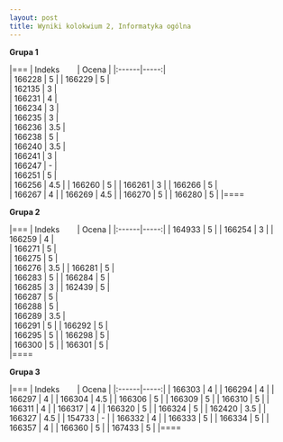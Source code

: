 ```yaml
---
layout: post
title: Wyniki kolokwium 2, Informatyka ogólna
---
```


**Grupa 1**

|===
| Indeks &nbsp; &nbsp; &nbsp; &nbsp;| Ocena |
|:------|-----:|	
| 166228 |	5 |
| 166229 |  5  |	
| 162135 |  3  |	
| 166231 |  4  |	
| 166234 |  3  |	
| 166235 |  3  |	
| 166236 |  3.5  |	
| 166238 |  5  |	
| 166240 |  3.5  |	
| 166241 |  3  |	
| 166247 |  -  |	
| 166251 |  5  |	
| 166256 |	4.5 |
| 166260 |	5 |
| 166261 |	3 |
| 166266 |  5  |	
| 166267 |	4 |
| 166269 |	4.5 |
| 166270 |	5  |
| 166280 |	5 |
|====

**Grupa 2**

|===
| Indeks &nbsp; &nbsp; &nbsp; &nbsp;| Ocena |
|:------|-----:|
| 164933 | 5	|
| 166254 | 3	|
| 166259 | 4    |	
| 166271 | 5    |	
| 166275 | 5    |	
| 166276 | 3.5	|
| 166281 | 5    |	
| 166283 | 5    |
| 166284 | 5    | 	
| 166285 | 3	|
| 162439 | 5    |	
| 166287 | 5    |	
| 166288 | 5    |	
| 166289 | 3.5  |	
| 166291 | 5	|
| 166292 | 5    |	
| 166295 | 5	|
| 166298 | 5    |	
| 166300 | 5	|
| 166301 | 5    |	
|====
	
**Grupa 3**

|===
| Indeks &nbsp; &nbsp; &nbsp; &nbsp;| Ocena |
|:------|-----:|
| 166303	 | 4 |
| 166294	 | 4 |
| 166297	 | 4 |
| 166304	 | 4.5   |
| 166306	 | 5 |
| 166309	 | 5   |
| 166310	 | 5   |
| 166311	 | 4 |
| 166317	 | 4   |
| 166320	 | 5   |
| 166324	 | 5 |
| 162420	 | 3.5   |
| 166327	 | 4.5   |
| 154733	 | -   |
| 166332	 | 4   |
| 166333	 | 5 |
| 166334	 | 5   |
| 166357	 | 4 |
| 166360	 | 5 |
| 167433	 | 5 |
|====

	
